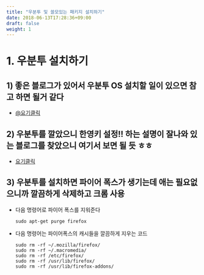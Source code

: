 ```yaml
---
title: "우분투 및 쓸모있는 패키지 설치하기"
date: 2018-06-13T17:28:36+09:00
draft: false
weight: 1
---
```

# 1. 우분투 설치하기 

## 1) 좋은 블로그가 있어서 우분투 OS 설치할 일이 있으면 참고 하면 될거 같다

* [@요기클릭](https://medium.com/ics-lab/%EC%9A%B0%EB%B6%84%ED%88%AC-ubuntu-%EB%A1%9C-%EA%B0%9C%EB%B0%9C%ED%95%98%EA%B8%B0-1-%EC%84%A4%EC%B9%98%ED%95%98%EA%B8%B0-%EB%93%80%EC%96%BC%EB%B6%80%ED%8C%85-9964f088c9ac)

## 2) 우분투를 깔았으니 한영키 설정!! 하는 설명이 잘나와 있는 블로그를 찾았으니 여기서 보면 될 듯 ㅎㅎ 

* [요기클릭](http://blankspace-dev.tistory.com/229)

## 3) 우분투를 설치하면 파이어 폭스가 생기는데 애는 필요없으니까 깔끔하게 삭제하고 크롬 사용

 
* 다음 명령어로 파이어 폭스를 지워준다
    ```
    sudo apt-get purge firefox
    ```

* 다음 명령어는 파이어폭스의 캐시들을 깔끔하게 지우는 코드 

    ```
    sudo rm -rf ~/.mozilla/firefox/
    sudo rm -rf ~/.macromedia/
    sudo rm -rf /etc/firefox/
    sudo rm -rf /usr/lib/firefox/
    sudo rm -rf /usr/lib/firefox-addons/
    ```